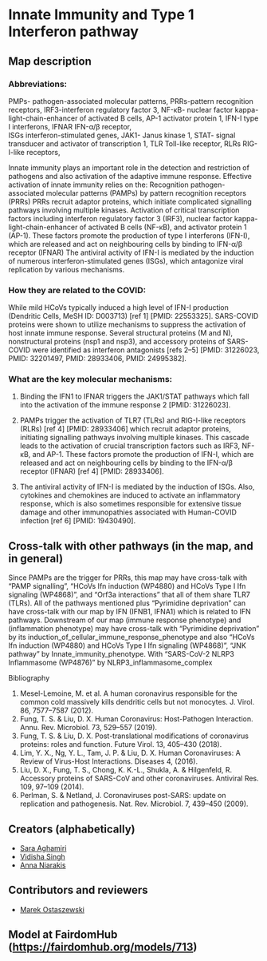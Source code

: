 # Innate Immunity and Type 1 Interferon pathway

## Map description

### Abbreviations:
PMPs- pathogen-associated molecular patterns,
PRRs-pattern recognition receptors,
IRF3-interferon regulatory factor 3,
NF-κB- nuclear factor kappa-light-chain-enhancer of activated B cells,
AP-1  activator protein 1,
IFN-I  type I interferons,
IFNAR IFN-α/β receptor,  
ISGs interferon-stimulated genes,
JAK1- Janus kinase 1,
STAT- signal transducer and activator of transcription 1,
TLR Toll-like receptor,
RLRs RIG-I-like receptors,

Innate immunity plays an important role in the detection and restriction of pathogens and also activation of the adaptive immune response. Effective activation of innate immunity relies on the:
Recognition pathogen-associated molecular patterns (PAMPs) by pattern recognition receptors (PRRs)
PRRs recruit adaptor proteins, which initiate complicated signalling pathways involving multiple kinases.
Activation of critical transcription factors including interferon regulatory factor 3 (IRF3), nuclear factor kappa-light-chain-enhancer of activated B cells (NF-κB), and activator protein 1 (AP-1).
These factors promote the production of type I interferons (IFN-I), which are released and act on neighbouring cells by binding to IFN-α/β receptor (IFNAR)
The antiviral activity of IFN-I is mediated by the induction of numerous interferon-stimulated genes (ISGs), which antagonize viral replication by various mechanisms.

### How they are related to the COVID:

While mild HCoVs typically induced a high level of IFN-I production (Dendritic Cells, MeSH ID: D003713) [ref 1] [PMID: 22553325].  SARS-COVID proteins were shown to utilize mechanisms to suppress the activation of host innate immune response. Several structural proteins (M and N), nonstructural proteins (nsp1 and nsp3), and accessory proteins of SARS-COVID were identified as interferon antagonists [refs 2–5] [PMID: 31226023, PMID: 32201497, PMID: 28933406, PMID: 24995382].

### What are the key molecular mechanisms:

1. Binding the IFN1 to IFNAR triggers the JAK1/STAT pathways which fall into the activation of the immune response 2 [PMID: 31226023].

2. PAMPs trigger the activation of TLR7 (TLRs) and RIG-I-like receptors (RLRs) [ref 4] [PMID: 28933406] which recruit adaptor proteins, initiating signalling pathways involving multiple kinases. This cascade leads to the activation of crucial transcription factors such as IRF3, NF-κB, and AP-1. These factors promote the production of IFN-I, which are released and act on neighbouring cells by binding to the IFN-α/β receptor (IFNAR) [ref 4] [PMID: 28933406].

3. The antiviral activity of IFN-I is mediated by the induction of ISGs. Also, cytokines and chemokines are induced to activate an inflammatory response, which is also sometimes responsible for extensive tissue damage and other immunopathies associated with Human-COVID infection [ref 6] [PMID: 19430490].

## Cross-talk with other pathways (in the map, and in general)

Since PAMPs are the trigger for PRRs, this map may have cross-talk with “PAMP signalling”, “HCoVs Ifn induction (WP4880) and HCoVs Type I Ifn signaling (WP4868)”, and “Orf3a interactions” that all of them share TLR7 (TLRs).
All of the pathways mentioned plus “Pyrimidine deprivation” can have cross-talk with our map by IFN (IFNB1, IFNA1) which is related to IFN pathways.
Downstream of our map (immune response phenotype) and (inflammation phenotype) may have cross-talk with “Pyrimidine deprivation” by its induction_of_cellular_immune_response_phenotype and also “HCoVs Ifn induction (WP4880) and HCoVs Type I Ifn signaling (WP4868)”, “JNK pathway” by Innate_immunity_phenotype. With “SARS-CoV-2 NLRP3 Inflammasome (WP4876)” by NLRP3_inflammasome_complex

Bibliography
1.	Mesel-Lemoine, M. et al. A human coronavirus responsible for the common cold massively kills dendritic cells but not monocytes. J. Virol. 86, 7577–7587 (2012).
2.	Fung, T. S. & Liu, D. X. Human Coronavirus: Host-Pathogen Interaction. Annu. Rev. Microbiol. 73, 529–557 (2019).
3.	Fung, T. S. & Liu, D. X. Post-translational modifications of coronavirus proteins: roles and function. Future Virol. 13, 405–430 (2018).
4.	Lim, Y. X., Ng, Y. L., Tam, J. P. & Liu, D. X. Human Coronaviruses: A Review of Virus-Host Interactions. Diseases 4, (2016).
5.	Liu, D. X., Fung, T. S., Chong, K. K.-L., Shukla, A. & Hilgenfeld, R. Accessory proteins of SARS-CoV and other coronaviruses. Antiviral Res. 109, 97–109 (2014).
6.	Perlman, S. & Netland, J. Coronaviruses post-SARS: update on replication and pathogenesis. Nat. Rev. Microbiol. 7, 439–450 (2009).


## Creators (alphabetically)
- [Sara Aghamiri](https://fairdomhub.org/people/1659)
- [Vidisha Singh](https://fairdomhub.org/people/1658)
- [Anna Niarakis](https://fairdomhub.org/people/1554)


## Contributors and reviewers
- [Marek Ostaszewski](https://fairdomhub.org/people/665)

## Model at FairdomHub (https://fairdomhub.org/models/713)
